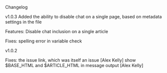 Changelog

v1.0.3
Added the ability to disable chat on a single page, based on metadata settings in the file

Features:
    Disable chat inclusion on a single article

Fixes:
    spelling error in variable check

v1.0.2

Fixes:
    the issue link, which was itself an issue [Alex Kelly]
    show $BASE_HTML and $ARTICLE_HTML in message output [Alex Kelly]
